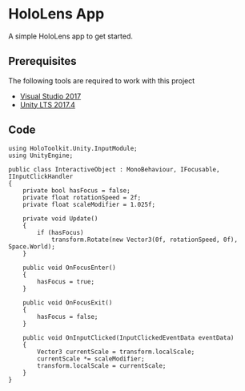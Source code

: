 # HoloLens App #

A simple HoloLens app to get started.

## Prerequisites ##
The following tools are required to work with this project
* [Visual Studio 2017](https://visualstudio.microsoft.com/downloads/)
* [Unity LTS 2017.4](https://unity.com/)

## Code ##
```
using HoloToolkit.Unity.InputModule;
using UnityEngine;

public class InteractiveObject : MonoBehaviour, IFocusable, IInputClickHandler
{
    private bool hasFocus = false;
    private float rotationSpeed = 2f;
    private float scaleModifier = 1.025f;

    private void Update()
    {
        if (hasFocus)
            transform.Rotate(new Vector3(0f, rotationSpeed, 0f), Space.World);
    }

    public void OnFocusEnter()
    {
        hasFocus = true;
    }

    public void OnFocusExit()
    {
        hasFocus = false;
    }

    public void OnInputClicked(InputClickedEventData eventData)
    {
        Vector3 currentScale = transform.localScale;
        currentScale *= scaleModifier;
        transform.localScale = currentScale;
    }
}

```